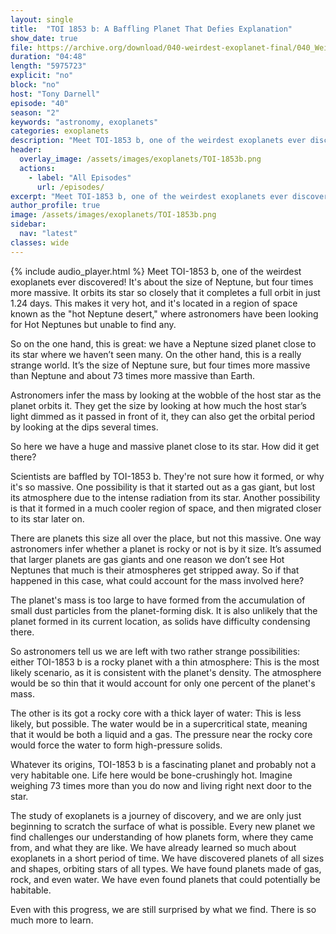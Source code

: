 ```yaml
---
layout: single
title:  "TOI 1853 b: A Baffling Planet That Defies Explanation"
show_date: true
file: https://archive.org/download/040-weirdest-exoplanet-final/040_WeirdestExoplanet_final.mp3
duration: "04:48"
length: "5975723"
explicit: "no"
block: "no"
host: "Tony Darnell"
episode: "40"
season: "2"
keywords: "astronomy, exoplanets"
categories: exoplanets
description: "Meet TOI-1853 b, one of the weirdest exoplanets ever discovered! It's about the size of Neptune, but four times more massive. It orbits its star so closely that it completes a full orbit in just 1.24 days. This makes it very hot, and it's located in a region of space known as the 'hot Neptune desert', where astronomers have been looking for Hot Neptunes but unable to find any."
header:
  overlay_image: /assets/images/exoplanets/TOI-1853b.png
  actions:
    - label: "All Episodes"
      url: /episodes/
excerpt: "Meet TOI-1853 b, one of the weirdest exoplanets ever discovered! It's about the size of Neptune, but four times more massive. It orbits its star so closely that it completes a full orbit in just 1.24 days. This makes it very hot, and it's located in a region of space known as the 'hot Neptune desert', where astronomers have been looking for Hot Neptunes but unable to find any."
author_profile: true
image: /assets/images/exoplanets/TOI-1853b.png
sidebar: 
  nav: "latest"
classes: wide
---
```


{% include audio_player.html %} 
Meet TOI-1853 b, one of the weirdest exoplanets ever discovered! It's about the size of Neptune, but four times more massive. It orbits its star so closely that it completes a full orbit in just 1.24 days. This makes it very hot, and it's located in a region of space known as the "hot Neptune desert," where astronomers have been looking for Hot Neptunes but unable to find any.

So on the one hand, this is great:  we have a Neptune sized planet close to its star where we haven’t seen many.  On the other hand, this is a really strange world.  It’s the size of Neptune sure, but four times more massive than Neptune and about 73 times more massive than Earth.

Astronomers infer the mass by looking at the wobble of the host star as the planet orbits it.  They get the size by looking at how much the host star’s light dimmed as it passed in front of it, they can also get the orbital period by looking at the dips several times.

So here we have a huge and massive planet close to its star.  How did it get there?

Scientists are baffled by TOI-1853 b. They're not sure how it formed, or why it's so massive. One possibility is that it started out as a gas giant, but lost its atmosphere due to the intense radiation from its star. Another possibility is that it formed in a much cooler region of space, and then migrated closer to its star later on.

There are planets this size all over the place, but not this massive.  One way astronomers infer whether a planet is rocky or not is by it size.  It’s assumed that larger planets are gas giants and one reason we don’t see Hot Neptunes that much is their atmospheres get stripped away.  So if that happened in this case, what could account for the mass involved here?

The planet's mass is too large to have formed from the accumulation of small dust particles from the planet-forming disk. It is also unlikely that the planet formed in its current location, as solids have difficulty condensing there.

So astronomers tell us we are left with two rather strange possibilities: either TOI-1853 b is a rocky planet with a thin atmosphere: This is the most likely scenario, as it is consistent with the planet's density. The atmosphere would be so thin that it would account for only one percent of the planet's mass.

The other is its got a rocky core with a thick layer of water: This is less likely, but possible. The water would be in a supercritical state, meaning that it would be both a liquid and a gas. The pressure near the rocky core would force the water to form high-pressure solids.

Whatever its origins, TOI-1853 b is a fascinating planet and probably not a very habitable one.  Life here would be bone-crushingly hot.  Imagine weighing 73 times more than you do now and living right next door to the star.  

The study of exoplanets is a journey of discovery, and we are only just beginning to scratch the surface of what is possible. Every new planet we find challenges our understanding of how planets form, where they came from, and what they are like.  We have already learned so much about exoplanets in a short period of time. We have discovered planets of all sizes and shapes, orbiting stars of all types. We have found planets made of gas, rock, and even water. We have even found planets that could potentially be habitable.

Even with this progress, we are still surprised by what we find.  There is so much more to learn.
